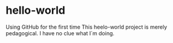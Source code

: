 # hello-world
Using GitHub for the first time
This heelo-world project is merely pedagogical. 
I have no clue what I´m doing.
